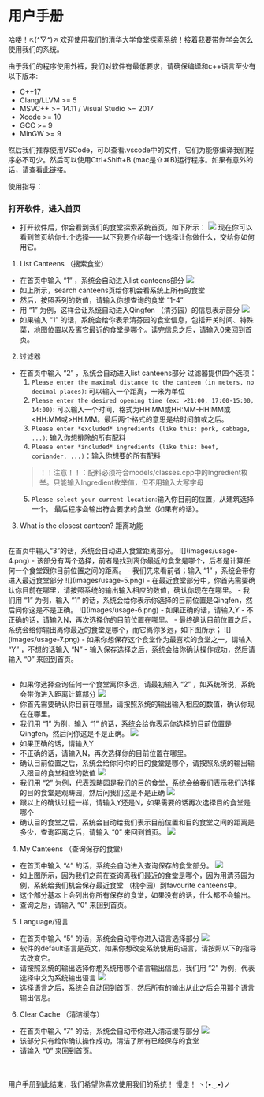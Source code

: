 # 用户手册
哈喽！↖(^▽^)↗
欢迎使用我们的清华大学食堂探索系统！接着我要带你学会怎么使用我们的系统。

由于我们的程序使用外裤，我们对软件有最低要求，请确保编译和c++语言至少有以下版本:
- C++17
- Clang/LLVM >= 5
- MSVC++ >= 14.11 / Visual Studio >= 2017
- Xcode >= 10
- GCC >= 9
- MinGW >= 9

然后我们推荐使用VSCode，可以查看.vscode中的文件，它们为能够编译我们程序必不可少。然后可以使用Ctrl+Shift+B (mac是⇧⌘B)运行程序。如果有意外的话，请查看[此链接](https://code.visualstudio.com/docs/languages/cpp)。

使用指导：
### 打开软件，进入首页
- 打开软件后，你会看到我们的食堂探索系统首页，如下所示：
![](images/usage-1.png)
现在你可以看到首页给你七个选择——以下我要介绍每一个选择让你做什么，交给你如何用它。

1. List Canteens （搜索食堂）
- 在首页中输入 “1” ，系统会自动进入list canteens部分
![](images/usage-2.png)
- 如上所示，search canteens页给你机会看系统上所有的食堂
- 然后，按照系列的数值，请输入你想查询的食堂 “1-4”
- 用 “1” 为例，这样会让系统自动进入Qingfen （清芬园）的信息表示部分
![](images/usage-3.png)
- 如果输入 “1” 的话，系统会给你表示清芬园的食堂信息，包括开关时间、特殊菜，地图位置以及离它最近的食堂是哪个。读完信息之后，请输入0来回到首页。

2. 过滤器
- 在首页中输入 “2” ，系统会自动进入list canteens部分
过滤器提供四个选项：
    1. `Please enter the maximal distance to the canteen (in meters, no decimal places)`: 可以输入一个距离，一米为单位
    2. `Please enter the desired opening time (ex: >21:00, 17:00-15:00, 14:00)`: 可以输入一个时间，格式为HH:MM或HH:MM-HH:MM或\<HH:MM或>HH:MM。最后两个格式的意思是给时间前或之后。
    3. `Please enter *excluded* ingredients (like this: pork, cabbage, ...)`: 输入你想排除的所有配料
    4. `Please enter *included* ingredients (like this: beef, coriander, ...)`：输入你想要的所有配料
    > ！！注意！！：配料必须符合models/classes.cpp中的Ingredient枚举。只能输入Ingredient枚举值，但不用输入大写字母
    5. `Please select your current location`:输入你目前的位置，从建筑选择一个。
    最后程序会输出符合要求的食堂（如果有的话）。

3. What is the closest canteen? 距离功能
<br />
在首页中输入“3”的话，系统会自动进入食堂距离部分。
![](images/usage-4.png)
- 该部分有两个选择，前者是找到离你最近的食堂是哪个，后者是计算任何一个食堂跟你目前位置之间的距离。
- 我们先来看前者；输入 “1” ，系统会带你进入最近食堂部分
![](images/usage-5.png)
- 在最近食堂部分中，你首先需要确认你目前在哪里，请按照系统的输出输入相应的数值，确认你现在在哪里。
- 我们用 “1” 为例，输入 “1” 的话，系统会给你表示你选择的目前位置是Qingfen，然后问你这是不是正确。
![](images/usage-6.png)
- 如果正确的话，请输入Y
- 不正确的话，请输入N，再次选择你的目前位置在哪里。
- 最终确认目前位置之后，系统会给你输出离你最近的食堂是哪个，而它离你多远，如下图所示；
![](images/usage-7.png)
- 如果你想保存这个食堂作为最喜欢的食堂之一，请输入 “Y” ，不想的话输入 “N”
- 输入保存选择之后，系统会给你确认操作成功，然后请输入 “0” 来回到首页。
<br />
<br />

- 如果你选择查询任何一个食堂离你多远，请最初输入 “2” ，如系统所说，系统会带你进入距离计算部分
![](images/usage-8.png)
- 你首先需要确认你目前在哪里，请按照系统的输出输入相应的数值，确认你现在在哪里。
- 我们用 “1” 为例，输入 “1” 的话，系统会给你表示你选择的目前位置是Qingfen，然后问你这是不是正确。
![](images/usage-9.png)
- 如果正确的话，请输入Y
- 不正确的话，请输入N，再次选择你的目前位置在哪里。
- 确认目前位置之后，系统会给你问你的目的食堂是哪个，请按照系统的输出输入跟目的食堂相应的数值
![](images/usage-10.png)
- 我们用 “2” 为例，代表观畴园是我们的目的食堂，系统会给我们表示我们选择的目的食堂是观畴园，然后问我们这是不是正确
![](images/usage-11.png)
- 跟以上的确认过程一样，请输入Y还是N，如果需要的话再次选择目的食堂是哪个
- 确认目的食堂之后，系统会自动给我们表示目前位置和目的食堂之间的距离是多少，查询距离之后，请输入 “0” 来回到首页。
![](images/usage-12.png)

4. My Canteens （查询保存的食堂）
- 在首页中输入 “4” 的话，系统会自动进入查询保存的食堂部分。
![](images/usage-13.png)
- 如上图所示，因为我们之前在查询离我们最近的食堂是哪个，因为用清芬园为例，系统给我们机会保存最近食堂 （桃李园）到favourite canteens中。
- 这个部分基本上会列出你所有保存的食堂，如果没有的话，什么都不会输出。
- 查询之后，请输入 “0” 来回到首页。

5. Language/语言
- 在首页中输入 “5” 的话，系统会自动带你进入语言选择部分
![](images/usage-14.png)
- 软件的default语言是英文，如果你想改变系统使用的语言，请按照以下的指导去改变它。
- 请按照系统的输出选择你想系统用哪个语言输出信息，我们用 “2” 为例，代表选择中文为系统输出语言
![](images/usage-15.png)
- 选择语言之后，系统会自动回到首页，然后所有的输出从此之后会用那个语言输出信息。

6. Clear Cache （清洁缓存）
- 在首页中输入 “7” 的话，系统会自动带你进入清洁缓存部分
![](images/usage-16.png)
- 该部分只有给你确认操作成功，清洁了所有已经保存的食堂
- 请输入 “0” 来回到首页。

<br />
<br />
用户手册到此结束，我们希望你喜欢使用我们的系统！ 慢走！ ヽ(•‿•)ノ
